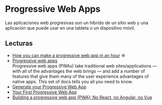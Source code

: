 # Progressive Web Apps

Las aplicaciones web progresivas son un híbrido de un sitio web y una aplicación que puede usar en una tableta o un dispositivo móvil.

## Lecturas

- [How you can make a progressive web app in an hour](https://medium.freecodecamp.org/how-you-can-make-a-progressive-web-app-in-an-hour-7e36d560610e) ☆
- [Progressive web apps](https://developer.mozilla.org/en-US/Apps/Progressive)  
    Progressive web apps (PWAs) take traditional web sites/applications — with all of the advantages the web brings — and add a number of features that give them many of the user experience advantages of native apps. This set of docs tells you all you need to know.
- [Generate your Progressive Web App](https://www.pwabuilder.com)
- [Your First Progressive Web App](https://developers.google.com/web/fundamentals/codelabs/your-first-pwapp/?hl=en)
- [Building a progressive web app (PWA): No React, no Angular, no Vue](https://blog.logrocket.com/building-a-progressive-web-app-pwa-no-react-no-angular-no-vue-aefdded3b5e)
